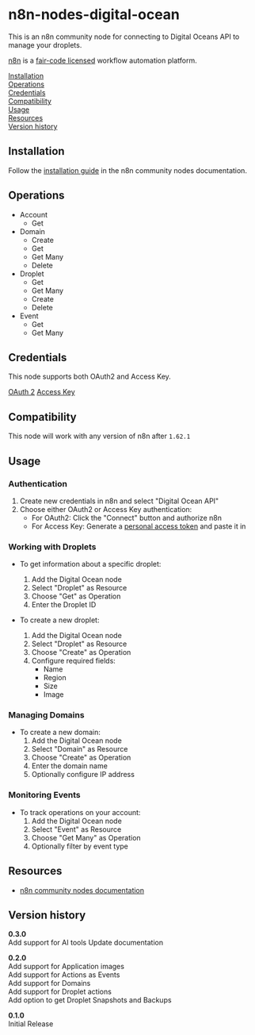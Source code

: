 # n8n-nodes-digital-ocean

This is an n8n community node for connecting to Digital Oceans API to manage your droplets.

[n8n](https://n8n.io/) is a [fair-code licensed](https://docs.n8n.io/reference/license/) workflow automation platform.

[Installation](#installation)  
[Operations](#operations)  
[Credentials](#credentials)  <!-- delete if no auth needed -->  
[Compatibility](#compatibility)  
[Usage](#usage)  <!-- delete if not using this section -->  
[Resources](#resources)  
[Version history](#version-history)  <!-- delete if not using this section -->  

## Installation

Follow the [installation guide](https://docs.n8n.io/integrations/community-nodes/installation/) in the n8n community nodes documentation.

## Operations
- Account
	- Get
- Domain
	- Create
	- Get
	- Get Many
	- Delete
- Droplet
	- Get
	- Get Many
	- Create
	- Delete
- Event 
	- Get
	- Get Many

## Credentials

This node supports both OAuth2 and Access Key.

[OAuth 2](https://docs.digitalocean.com/reference/api/oauth/)
[Access Key](https://docs.digitalocean.com/reference/api/create-personal-access-token/)

## Compatibility

This node will work with any version of n8n after `1.62.1`

## Usage

### Authentication
1. Create new credentials in n8n and select "Digital Ocean API"
2. Choose either OAuth2 or Access Key authentication:
   - For OAuth2: Click the "Connect" button and authorize n8n
   - For Access Key: Generate a [personal access token](https://cloud.digitalocean.com/account/api/tokens) and paste it in

### Working with Droplets
- To get information about a specific droplet:
  1. Add the Digital Ocean node
  2. Select "Droplet" as Resource
  3. Choose "Get" as Operation
  4. Enter the Droplet ID

- To create a new droplet:
  1. Add the Digital Ocean node
  2. Select "Droplet" as Resource
  3. Choose "Create" as Operation
  4. Configure required fields:
     - Name
     - Region
     - Size
     - Image

### Managing Domains
- To create a new domain:
  1. Add the Digital Ocean node
  2. Select "Domain" as Resource
  3. Choose "Create" as Operation
  4. Enter the domain name
  5. Optionally configure IP address

### Monitoring Events
- To track operations on your account:
  1. Add the Digital Ocean node
  2. Select "Event" as Resource
  3. Choose "Get Many" as Operation
  4. Optionally filter by event type

## Resources

* [n8n community nodes documentation](https://docs.n8n.io/integrations/community-nodes/)

## Version history

**0.3.0** \
Add support for AI tools
Update documentation

**0.2.0** \
Add support for Application images  
Add support for Actions as Events  
Add support for Domains  
Add support for Droplet actions  
Add option to get Droplet Snapshots and Backups  

**0.1.0** \
Initial Release

